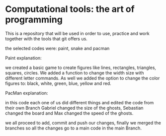 # Computational tools: the art of programming

This is a repository that will be used in order to use, practice and work together with the tools that git offers us.

the selected codes were: paint, snake and pacman

Paint explanation:

we created a basic game to create figures like lines, rectangles, triangles, squares, circles. We added a function to change the width size with different letter commands. As well we added the option to change the color figures to: black, white, green, blue, yellow and red.

PacMan explanation:

in this code each one of us did different things and edited the code from their own Branch
Gabriel changed the size of the ghosts, Sebastian changed the board and Max changed the speed of the ghosts.



we all proceed to add, commit and push our changes, finally we merged the branches so all the changes go to a main code in the main Branch.

